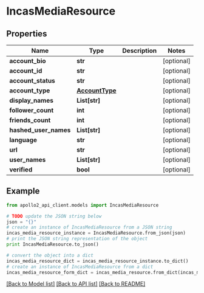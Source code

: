 # IncasMediaResource


## Properties
Name | Type | Description | Notes
------------ | ------------- | ------------- | -------------
**account_bio** | **str** |  | [optional] 
**account_id** | **str** |  | [optional] 
**account_status** | **str** |  | [optional] 
**account_type** | [**AccountType**](AccountType.md) |  | [optional] 
**display_names** | **List[str]** |  | [optional] 
**follower_count** | **int** |  | [optional] 
**friends_count** | **int** |  | [optional] 
**hashed_user_names** | **List[str]** |  | [optional] 
**language** | **str** |  | [optional] 
**url** | **str** |  | [optional] 
**user_names** | **List[str]** |  | [optional] 
**verified** | **bool** |  | [optional] 

## Example

```python
from apollo2_api_client.models import IncasMediaResource

# TODO update the JSON string below
json = "{}"
# create an instance of IncasMediaResource from a JSON string
incas_media_resource_instance = IncasMediaResource.from_json(json)
# print the JSON string representation of the object
print IncasMediaResource.to_json()

# convert the object into a dict
incas_media_resource_dict = incas_media_resource_instance.to_dict()
# create an instance of IncasMediaResource from a dict
incas_media_resource_form_dict = incas_media_resource.from_dict(incas_media_resource_dict)
```
[[Back to Model list]](../README.md#documentation-for-models) [[Back to API list]](../README.md#documentation-for-api-endpoints) [[Back to README]](../README.md)


